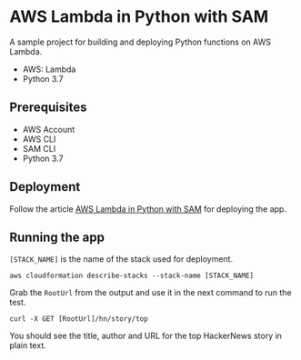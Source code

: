 # AWS Lambda in Python with SAM

A sample project for building and deploying Python functions on AWS Lambda.

* AWS: Lambda
* Python 3.7

## Prerequisites
* AWS Account
* AWS CLI
* SAM CLI
* Python 3.7

## Deployment

Follow the article [AWS Lambda in Python with SAM](https://fnattic.com/aws-lambda-in-python-with-sam/) for deploying the app.

## Running the app

```[STACK_NAME]``` is the name of the stack used for deployment.

```shell
aws cloudformation describe-stacks --stack-name [STACK_NAME]
```

Grab the ```RootUrl``` from the output and use it in the next command to run the test.

```shell
curl -X GET [RootUrl]/hn/story/top
```

You should see the title, author and URL for the top HackerNews story in plain text.
